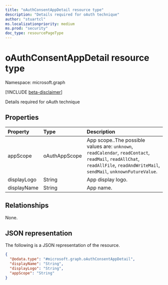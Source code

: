```yaml
---
title: "oAuthConsentAppDetail resource type"
description: "Details required for oAuth technique"
author: "stuartcl"
ms.localizationpriority: medium
ms.prod: "security"
doc_type: resourcePageType
---
```


# oAuthConsentAppDetail resource type

Namespace: microsoft.graph

[!INCLUDE [beta-disclaimer](../../includes/beta-disclaimer.md)]

Details required for oAuth technique
## Properties
|Property|Type|Description|
|:---|:---|:---|
|appScope|oAuthAppScope|App scope..The possible values are: `unknown`, `readCalendar`, `readContact`, `readMail`, `readAllChat`, `readAllFile`, `readAndWriteMail`, `sendMail`, `unknownFutureValue`.|
|displayLogo|String|App display logo.|
|displayName|String|App name.|

## Relationships
None.

## JSON representation
The following is a JSON representation of the resource.
<!-- {
  "blockType": "resource",
  "@odata.type": "microsoft.graph.oAuthConsentAppDetail"
}
-->
``` json
{
  "@odata.type": "#microsoft.graph.oAuthConsentAppDetail",
  "displayName": "String",
  "displayLogo": "String",
  "appScope": "String"
}
```

